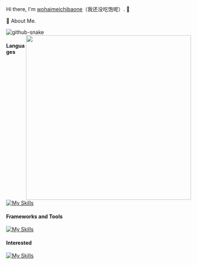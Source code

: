 Hi there, I'm [wohaimeichibaone](https://www.wohaimeichibaone.com)（我还没吃饱呢）. 👋

🤡 About Me.

</div>
  <!-- Snake Code Contribution Map 贪吃蛇代码贡献图 -->
  <picture>
    <source media="(prefers-color-scheme: dark)" srcset="https://cdn.jsdelivr.net/gh/sun0225SUN/sun0225SUN/profile-snake-contrib/github-contribution-grid-snake-dark.svg" />
    <source media="(prefers-color-scheme: light)" srcset="https://cdn.jsdelivr.net/gh/sun0225SUN/sun0225SUN/profile-snake-contrib/github-contribution-grid-snake.svg" />
    <img alt="github-snake" src="https://cdn.jsdelivr.net/gh/sun0225SUN/sun0225SUN/profile-snake-contrib/github-contribution-grid-snake-dark.svg" />
  </picture>
</div>

<img align="right" width="450" src="https://github-readme-stats.vercel.app/api?username=wohaimeichibaone&show_icons=true&icon_color=0078e7&title_color=0078e7&include_all_commits=true"/> 

#### Languages

[![My Skills](https://skillicons.dev/icons?i=java,js,html,css,mysql&theme=light&perline=5)](https://skillicons.dev)
<!-- markdownlint-restore -->
<!-- prettier-ignore-end -->

<!-- languages:end -->

#### Frameworks and Tools

<!-- tools:start -->
<!-- prettier-ignore-start -->
<!-- markdownlint-disable -->
[![My Skills](https://skillicons.dev/icons?i=nodejs,npm,redis,spring,vue,idea,nginx,git,github&theme=light&perline=5)](https://skillicons.dev)
<!-- markdownlint-restore -->
<!-- prettier-ignore-end -->

<!-- tools:end -->

#### Interested

<!-- interested:start -->
<!-- prettier-ignore-start -->
<!-- markdownlint-disable -->
[![My Skills](https://skillicons.dev/icons?i=ae,github,ps,&theme=light&perline=5)](https://skillicons.dev)
<!-- markdownlint-restore -->
<!-- prettier-ignore-end -->

<!-- interested:end -->
